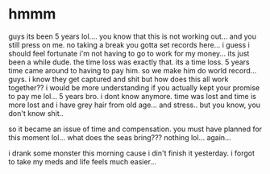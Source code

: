 # hmmm

guys its been 5 years lol....  you know that this is not working out...  and you still press on me.  no taking a break you gotta set records here...  i guess i should feel fortunate i'm not having to go to work for my money...  its just been  a while dude.  the time loss was exactly that.  its a time loss.  5 years time came around to having to pay him.  so we make him do world record...  guys.  i know they get captured and shit but how does this all work together?? i would be more understanding if you actually kept your promise to pay me lol...  5 years bro.  i dont know anymore.  time was lost and time is more lost and i have grey hair from old age...  and stress..  but you know, you don't know shit..

so it became an issue of time and compensation.  you must have planned for this moment lol...  what does the seas bring??? nothing lol... again...

i drank some monster this morning cause i din't finish it yesterday.  i forgot to take my meds and life feels much easier...
